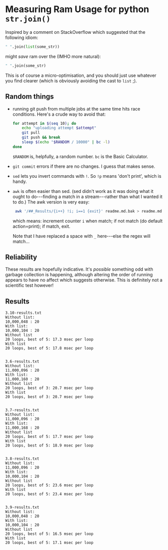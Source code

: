 # Measuring Ram Usage for python `str.join()`

Inspired by a comment on StackOverflow which suggested that the following idiom:

```python
" ".join(list(some_str))
```

might *save* ram over the (IMHO more natural):

```python
" ".join(some_str)
```

This is of course a micro-optimisation, and you should just use whatever you
find clearer (which is obviously avoiding the cast to `list` ;).

## Random things

- running git push from multiple jobs at the same time hits race
  conditions. Here's a crude way to avoid that:

  ```bash
  for attempt in $(seq 10); do
      echo "uploading attempt $attempt"
      git pull
      git push && break
      sleep $(echo "$RANDOM / 10000" | bc -l)
  done
  ```

  `$RANDOM` is, helpfully, a random number.  `bc` is the Basic Calculator.

- `git commit` errors if there are no changes.  I guess that makes sense.

- `sed` lets you invert commands with `!`. So `!p` means 'don't print', which is
  handy.
  
- `awk` is often easier than sed.  (sed didn't work as it was doing what it
  ought to do---finding a match in a stream---rather than what I wanted it to
  do.)  The awk version is very easy:
  
  ```bash
   awk '/##_Results/{i++} !i; i==1 {exit}' readme.md.bak > readme.md
   ```
   which means: increment counter `i` when match; if not match (do default action=print); if match, exit.
   
   Note that I have replaced a space with `_` here---else the regex will match...
 
 
## Reliability

These results are hopefully indicative.  It's *possible* something odd with
garbage collection is happening, although altering the order of running appears
to have no affect which suggests otherwise.  This is definitely not a scientific
test however!

## Results
```
3.10-results.txt
Without list:
10,000,048 : 20
With list:
10,000,104 : 20
Without list
20 loops, best of 5: 17.3 msec per loop
With list
20 loops, best of 5: 17.8 msec per loop


3.6-results.txt
Without list:
11,000,096 : 20
With list:
11,000,160 : 20
Without list
20 loops, best of 3: 20.7 msec per loop
With list
20 loops, best of 3: 20.7 msec per loop


3.7-results.txt
Without list:
11,000,096 : 20
With list:
11,000,168 : 20
Without list
20 loops, best of 5: 17.7 msec per loop
With list
20 loops, best of 5: 18.9 msec per loop


3.8-results.txt
Without list:
11,000,096 : 20
With list:
10,000,104 : 20
Without list
20 loops, best of 5: 23.6 msec per loop
With list
20 loops, best of 5: 23.4 msec per loop


3.9-results.txt
Without list:
10,000,048 : 20
With list:
10,000,104 : 20
Without list
20 loops, best of 5: 16.5 msec per loop
With list
20 loops, best of 5: 17.1 msec per loop


```
